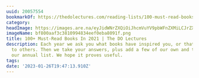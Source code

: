 ```yaml
---
uuid: 20057554
bookmarkOf: https://thedolectures.com/reading-lists/100-must-read-books-in-2021/
category:
headImage: https://images.are.na/eyJidWNrZXQiOiJhcmVuYV9pbWFnZXMiLCJrZXkiOiIyMDA1NzU1NC9vcmlnaW5hbF9iZjgwMGFhZjNjMzgxMDk5NDgzNGVlZjBlYmE4MDkxZi5wbmciLCJlZGl0cyI6eyJyZXNpemUiOnsid2lkdGgiOjEyMDAsImhlaWdodCI6MTIwMCwiZml0IjoiaW5zaWRlIiwid2l0aG91dEVubGFyZ2VtZW50Ijp0cnVlfSwid2VicCI6eyJxdWFsaXR5Ijo5MH0sImpwZWciOnsicXVhbGl0eSI6OTB9LCJyb3RhdGUiOm51bGx9fQ==?bc=0
imageName: bf800aaf3c3810994834eef0eba8091f.png
title: 100+ Must-Read Books In 2021 | The DO Lectures
description: Each year we ask you what books have inspired you, or that you have given
  to others. Then we take your answers, plus add a few of our own and turn them into
  our annual list. We hope it proves useful.
tags:
date: '2023-01-26T19:47:13.910Z'
---
```

